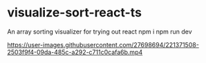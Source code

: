 # visualize-sort-react-ts
An array sorting visualizer for trying out react
npm i
npm run dev

https://user-images.githubusercontent.com/27698694/221371508-2503f9f4-09da-485c-a292-c711c0cafa6b.mp4

